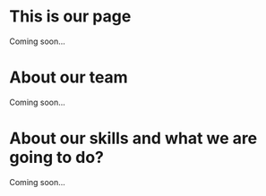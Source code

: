 This is our page
================

Coming soon...


About our team
===========================

Coming soon...


About our skills and what we are going to do?
=======

Coming soon...



